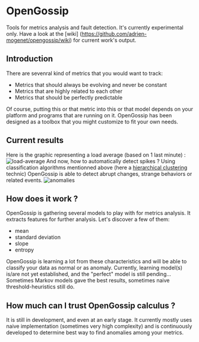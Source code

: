 OpenGossip
==========

Tools for metrics analysis and fault detection. It's currently experimental only. Have a look at the [wiki]
(https://github.com/adrien-mogenet/opengossip/wiki) for current work's output.


## Introduction
There are sevenral kind of metrics that you would want to track:
  * Metrics that should always be evolving and never be constant
  * Metrics that are highly related to each other
  * Metrics that should be perfectly predictable

Of course, putting this or that metric into this or that model depends on your platform and 
programs that are running on it. OpenGossip has been designed as a toolbox that you might customize to fit your
own needs.


## Current results
Here is the graphic representing a load average (based on 1 last minute) :
![load-average](https://dl.dropbox.com/u/720826/opengossip/load-avg-1min/original-serie.png)
And now, how to automatically detect spikes ? Using classification algorithms mentionned above (here a
[hierarchical clustering](http://en.wikipedia.org/wiki/Hierarchical_clustering) technic) OpenGossip is able to 
detect abrupt changes, strange behaviors or related events.
![anomalies](https://dl.dropbox.com/u/720826/opengossip/load-avg-1min/anomalies.png)


## How does it work ?
OpenGossip is gathering several models to play with for metrics analysis. It extracts features for further analysis.
Let's discover a few of them:
  * mean
  * standard deviation
  * slope
  * entropy

OpenGossip is learning a lot from these characteristics and will be able to classify your data as normal or
as anomaly. Currently, learning model(s) is/are not yet established, and the "perfect" model is still pending... 
Sometimes Markov models gave the best results, sometimes naive threshold-heuristics still do.


## How much can I trust OpenGossip calculus ?
It is still in development, and even at an early stage. It currently mostly uses naive implementation (sometimes
very high complexity) and is continuously developed to determine best way to find anomalies among your metrics.